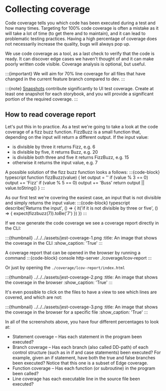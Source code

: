 # Collecting coverage

Code coverage tells you which code has been executed during a test and how many times. Targeting for 100% code coverage is often a mistake as it will take a lot of time (to get there and to maintain), and it can lead to problematic testing practices. Having a high percentage of coverage does not necessarily increase the quality, bugs will always pop up.

We use code coverage as a tool, as a last check to verify that the code is ready. It can discover edge cases we haven't thought of and it can make poorly written code visible. Coverage analysis is optional, but useful. 

:::{important}
We will aim for 70% line coverage for all files that have changed in the current feature branch compared to dev.
:::

:::{note}
[Snapshots](./snapshots) contribute significantly to UI test coverage. Create at least one snapshot for each storybook, and you will provide a significant portion of the required coverage.
:::

## How to read coverage report

Let's put this in to practice. As a test we're going to take a look at the code coverage of a fizz buzz function. FizzBuzz is a small function that, depending on the input will return a different output. If the input value:

- is divisible by three it returns Fizz, e.g. 6
- is divisible by five, it returns Buzz, e.g. 20
- is divisible both three and five it returns FizzBuzz, e.g. 15 
- otherwise it returns the input value, e.g. 7

A possible solution of the fizz buzz function looks a follows:
:::{code-block} typescript
function fizzBuzz(value) {
  let output = ''
  if (value % 3 == 0) output += 'Fizz'
  if (value % 5 == 0) output += 'Buss'
  return output || value.toString()
}
:::

As our first test we're covering the easiest case, an input that is not divisible and simply returns the input value:
:::{code-block} typescript
describe('Returns the input', () => {
  it('if it is not divisible by three or five', () => {
    expect(fizzbuzz(7)).toBe('7')
  })
})
:::

If we now generate the code coverage we see a coverage report directly in the CLI:

:::{thumbnail} ../../../assets/jest-coverage-1.png
    :title: An image that shows the coverage in the CLI
    :show_caption: 'True'
:::

A coverage report that can be opened in the browser by running a command
:::{code-block} console
http-server ./coverage/lcov-report 
:::

Or just by opening the `./coverage/lcov-report/index.html`

:::{thumbnail} ../../../assets/jest-coverage-2.png
    :title: An image that shows the coverage in the browser
    :show_caption: 'True'
:::

It's even possible to click on the files to have a view to see which lines are covered, and which are not:

:::{thumbnail} ../../../assets/jest-coverage-3.png
    :title: An image that shows the coverage in the browser for a specific file
    :show_caption: 'True'
:::

In all of the screenshots above, you have four different percentages to look at:
- Statement coverage – Has each statement in the program been executed?
- Branch coverage – Has each branch (also called DD-path) of each control structure (such as in if and case statements) been executed? For example, given an if statement, have both the true and false branches been executed? Notice that this one is a subset of Edge coverage.
- Function coverage – Has each function (or subroutine) in the program been called?
- Line coverage has each executable line in the source file been executed?